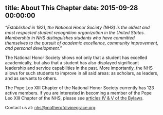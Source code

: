 title: About This Chapter
date: 2015-09-28 00:00:00
---
*“Established in 1921, the National Honor Society (NHS) is the oldest and most respected student recognition organization in the United States. Membership in NHS distinguishes students who have committed themselves to the pursuit of academic excellence, community improvement, and personal development.”*

The National Honor Society shows not only that a student has excelled academically, but also that a student has also displayed significant leadership and service capabilities in the past. More importantly, the NHS allows for such students to improve in all said areas: as scholars, as leaders, and as servants to others.

The Pope Leo XIII Chapter of the National Honor Society currently has 123 active members. If you are interested in becoming a member of the Pope Leo XIII Chapter of the NHS, please see [articles IV & V of the Bylaws](/categories/information/bylaws.html#Article_IV:_Members).

Contact us at: nhs@motherofdivinegrace.org